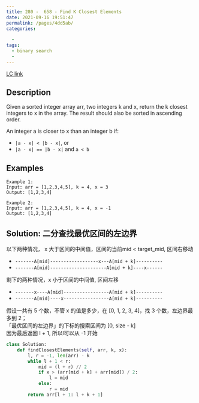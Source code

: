 ```yaml
---
title: 280 -  658 - Find K Closest Elements
date: 2021-09-16 19:51:47
permalink: /pages/4dd5ab/
categories:
  
  - 
tags:
  - binary search
  - 
---
```

[LC link](https://leetcode-cn.com/problems/find-k-closest-elements/)
## Description
Given a sorted integer array arr, two integers k and x, return the k closest integers to x in the array. The result should also be sorted in ascending order.

An integer a is closer to x than an integer b if:
- `|a - x| < |b - x|`, or
- `|a - x| == |b - x|` and `a < b`

## Examples
```
Example 1:
Input: arr = [1,2,3,4,5], k = 4, x = 3
Output: [1,2,3,4]

Example 2:
Input: arr = [1,2,3,4,5], k = 4, x = -1
Output: [1,2,3,4]
```

## Solution: 二分查找最优区间的左边界 

以下两种情况， x 大于区间的中间值，区间的当前mid < target_mid, 区间右移动
  - `-------A[mid]------------------x---A[mid + k]----------`
  - `-------A[mid]---------------------A[mid + k]----x------`

剩下的两种情况，x 小于区间的中间值, 区间左移
  - `-------x----A[mid]-----------------A[mid + k]----------`
  - `-------A[mid]----x-----------------A[mid + k]----------`

假设一共有 5 个数，不管 x 的值是多少，在 [0, 1, 2, 3, 4]，找 3 个数，左边界最多到 2；  
「最优区间的左边界」的下标的搜索区间为 [0, size - k]  
因为最后返回 l + 1, 所以l可以从 -1 开始

```python
class Solution:
    def findClosestElements(self, arr, k, x):
        l, r = -1, len(arr) - k
        while l + 1 < r:
            mid = (l + r) // 2
            if x > (arr[mid + k] + arr[mid]) / 2:
                l = mid
            else:
                r = mid
        return arr[l + 1: l + k + 1]
```

